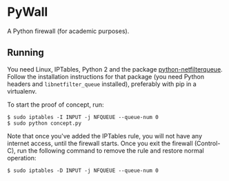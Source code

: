 PyWall
======

A Python firewall (for academic purposes).

Running
-------

You need Linux, IPTables, Python 2 and the package
[python-netfilterqueue](https://github.com/kti/python-netfilterqueue).  Follow
the installation instructions for that package (you need Python headers and
`libnetfilter_queue` installed), preferably with pip in a virtualenv.

To start the proof of concept, run:

    $ sudo iptables -I INPUT -j NFQUEUE --queue-num 0
    $ sudo python concept.py

Note that once you've added the IPTables rule, you will not have any internet
access, until the firewall starts.  Once you exit the firewall (Control-C), run
the following command to remove the rule and restore normal operation:

    $ sudo iptables -D INPUT -j NFQUEUE --queue-num 0
